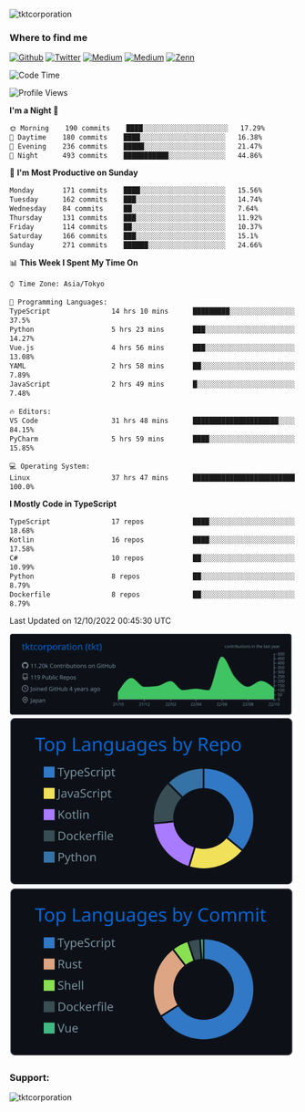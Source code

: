 <p align="left"> <img src="https://komarev.com/ghpvc/?username=tktcorporation&label=Profile%20views&color=0e75b6&style=flat" alt="tktcorporation" /> </p>

<h3>Where to find me</h3>
<p>
<a href="https://github.com/tktcorporation" target="_blank"><img alt="Github" src="https://img.shields.io/badge/GitHub-%2312100E.svg?&style=for-the-badge&logo=Github&logoColor=white" /></a>
<a href="https://twitter.com/tktcorporation" target="_blank"><img alt="Twitter" src="https://img.shields.io/badge/twitter-%231DA1F2.svg?&style=for-the-badge&logo=twitter&logoColor=white" /></a>
<a href="https://www.linkedin.com/in/tktcorporation" target="_blank"><img alt="Medium" src="https://img.shields.io/badge/linkdin-0a66c2.svg?&style=for-the-badge&logo=linkedin&logoColor=white" /></a>
<a href="https://qiita.com/tktcorporation" target="_blank"><img alt="Medium" src="https://img.shields.io/badge/qiita-55C500.svg?&style=for-the-badge&logo=qiita&logoColor=white" /></a>
<a href="https://zenn.dev/tktcorporation" target="_blank"><img alt="Zenn" src="https://img.shields.io/badge/Zenn-3EA8FF.svg?&style=for-the-badge&logo=Zenn&logoColor=white" /></a>
</p>
  
<!--START_SECTION:waka-->
![Code Time](http://img.shields.io/badge/Code%20Time-631%20hrs%2026%20mins-blue)

![Profile Views](http://img.shields.io/badge/Profile%20Views-14-blue)

**I'm a Night 🦉** 

```text
🌞 Morning    190 commits    ████░░░░░░░░░░░░░░░░░░░░░   17.29% 
🌆 Daytime    180 commits    ████░░░░░░░░░░░░░░░░░░░░░   16.38% 
🌃 Evening    236 commits    █████░░░░░░░░░░░░░░░░░░░░   21.47% 
🌙 Night      493 commits    ███████████░░░░░░░░░░░░░░   44.86%

```
📅 **I'm Most Productive on Sunday** 

```text
Monday       171 commits    ████░░░░░░░░░░░░░░░░░░░░░   15.56% 
Tuesday      162 commits    ███░░░░░░░░░░░░░░░░░░░░░░   14.74% 
Wednesday    84 commits     ██░░░░░░░░░░░░░░░░░░░░░░░   7.64% 
Thursday     131 commits    ███░░░░░░░░░░░░░░░░░░░░░░   11.92% 
Friday       114 commits    ██░░░░░░░░░░░░░░░░░░░░░░░   10.37% 
Saturday     166 commits    ███░░░░░░░░░░░░░░░░░░░░░░   15.1% 
Sunday       271 commits    ██████░░░░░░░░░░░░░░░░░░░   24.66%

```


📊 **This Week I Spent My Time On** 

```text
⌚︎ Time Zone: Asia/Tokyo

💬 Programming Languages: 
TypeScript               14 hrs 10 mins      █████████░░░░░░░░░░░░░░░░   37.5% 
Python                   5 hrs 23 mins       ███░░░░░░░░░░░░░░░░░░░░░░   14.27% 
Vue.js                   4 hrs 56 mins       ███░░░░░░░░░░░░░░░░░░░░░░   13.08% 
YAML                     2 hrs 58 mins       ██░░░░░░░░░░░░░░░░░░░░░░░   7.89% 
JavaScript               2 hrs 49 mins       █░░░░░░░░░░░░░░░░░░░░░░░░   7.48%

🔥 Editors: 
VS Code                  31 hrs 48 mins      █████████████████████░░░░   84.15% 
PyCharm                  5 hrs 59 mins       ████░░░░░░░░░░░░░░░░░░░░░   15.85%

💻 Operating System: 
Linux                    37 hrs 47 mins      █████████████████████████   100.0%

```

**I Mostly Code in TypeScript** 

```text
TypeScript               17 repos            ████░░░░░░░░░░░░░░░░░░░░░   18.68% 
Kotlin                   16 repos            ████░░░░░░░░░░░░░░░░░░░░░   17.58% 
C#                       10 repos            ██░░░░░░░░░░░░░░░░░░░░░░░   10.99% 
Python                   8 repos             ██░░░░░░░░░░░░░░░░░░░░░░░   8.79% 
Dockerfile               8 repos             ██░░░░░░░░░░░░░░░░░░░░░░░   8.79%

```



 Last Updated on 12/10/2022 00:45:30 UTC
<!--END_SECTION:waka-->

[![](https://raw.githubusercontent.com/tktcorporation/tktcorporation/master/profile-summary-card-output/github_dark/0-profile-details.svg)](https://github.com/vn7n24fzkq/github-profile-summary-cards)
[![](https://raw.githubusercontent.com/tktcorporation/tktcorporation/master/profile-summary-card-output/github_dark/1-repos-per-language.svg)](https://github.com/vn7n24fzkq/github-profile-summary-cards) [![](https://raw.githubusercontent.com/tktcorporation/tktcorporation/master/profile-summary-card-output/github_dark/2-most-commit-language.svg)](https://github.com/vn7n24fzkq/github-profile-summary-cards)

<h3 align="left">Support:</h3>
<p><a href="https://www.buymeacoffee.com/tktcorporation"> <img align="left" src="https://cdn.buymeacoffee.com/buttons/v2/default-yellow.png" height="50" width="210" alt="tktcorporation" /></a></p><br><br>
